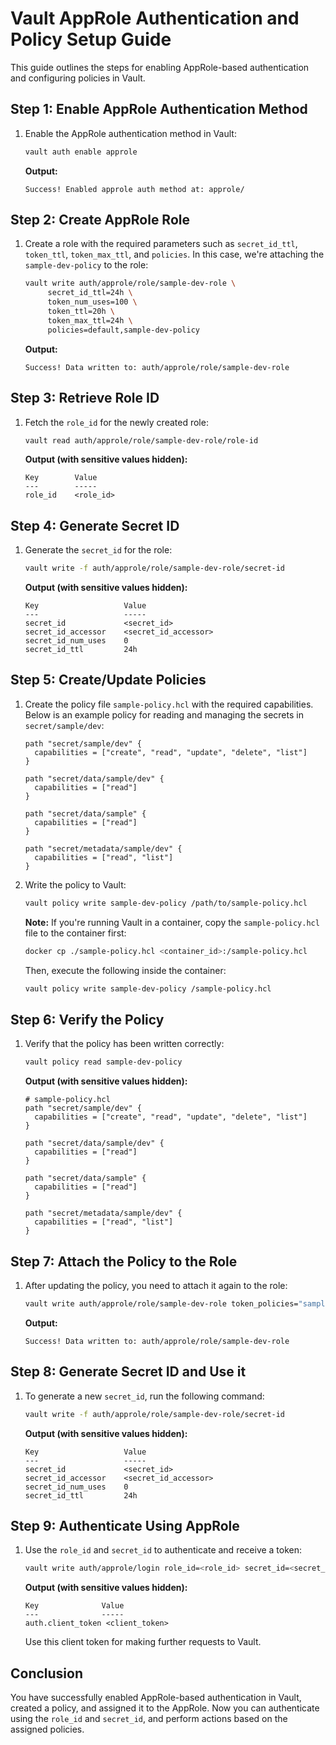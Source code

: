 # Vault AppRole Authentication and Policy Setup Guide

This guide outlines the steps for enabling AppRole-based authentication and configuring policies in Vault.

## Step 1: Enable AppRole Authentication Method

1. Enable the AppRole authentication method in Vault:

    ```bash
    vault auth enable approle
    ```

   **Output:**

    ```
    Success! Enabled approle auth method at: approle/
    ```

## Step 2: Create AppRole Role

1. Create a role with the required parameters such as `secret_id_ttl`, `token_ttl`, `token_max_ttl`, and `policies`. In this case, we're attaching the `sample-dev-policy` to the role:

    ```bash
    vault write auth/approle/role/sample-dev-role \
         secret_id_ttl=24h \
         token_num_uses=100 \
         token_ttl=20h \
         token_max_ttl=24h \
         policies=default,sample-dev-policy
    ```

   **Output:**

    ```
    Success! Data written to: auth/approle/role/sample-dev-role
    ```

## Step 3: Retrieve Role ID

1. Fetch the `role_id` for the newly created role:

    ```bash
    vault read auth/approle/role/sample-dev-role/role-id
    ```

   **Output (with sensitive values hidden):**

    ```
    Key        Value
    ---        -----
    role_id    <role_id>
    ```

## Step 4: Generate Secret ID

1. Generate the `secret_id` for the role:

    ```bash
    vault write -f auth/approle/role/sample-dev-role/secret-id
    ```

   **Output (with sensitive values hidden):**

    ```
    Key                   Value
    ---                   -----
    secret_id             <secret_id>
    secret_id_accessor    <secret_id_accessor>
    secret_id_num_uses    0
    secret_id_ttl         24h
    ```

## Step 5: Create/Update Policies

1. Create the policy file `sample-policy.hcl` with the required capabilities. Below is an example policy for reading and managing the secrets in `secret/sample/dev`:

    ```hcl
    path "secret/sample/dev" {
      capabilities = ["create", "read", "update", "delete", "list"]
    }

    path "secret/data/sample/dev" {
      capabilities = ["read"]
    }

    path "secret/data/sample" {
      capabilities = ["read"]
    }

    path "secret/metadata/sample/dev" {
      capabilities = ["read", "list"]
    }
    ```

2. Write the policy to Vault:

    ```bash
    vault policy write sample-dev-policy /path/to/sample-policy.hcl
    ```

   **Note:** If you're running Vault in a container, copy the `sample-policy.hcl` file to the container first:

    ```bash
    docker cp ./sample-policy.hcl <container_id>:/sample-policy.hcl
    ```

   Then, execute the following inside the container:

    ```bash
    vault policy write sample-dev-policy /sample-policy.hcl
    ```

## Step 6: Verify the Policy

1. Verify that the policy has been written correctly:

    ```bash
    vault policy read sample-dev-policy
    ```

   **Output (with sensitive values hidden):**

    ```
    # sample-policy.hcl
    path "secret/sample/dev" {
      capabilities = ["create", "read", "update", "delete", "list"]
    }

    path "secret/data/sample/dev" {
      capabilities = ["read"]
    }

    path "secret/data/sample" {
      capabilities = ["read"]
    }

    path "secret/metadata/sample/dev" {
      capabilities = ["read", "list"]
    }
    ```

## Step 7: Attach the Policy to the Role

1. After updating the policy, you need to attach it again to the role:

    ```bash
    vault write auth/approle/role/sample-dev-role token_policies="sample-dev-policy"
    ```

   **Output:**

    ```
    Success! Data written to: auth/approle/role/sample-dev-role
    ```

## Step 8: Generate Secret ID and Use it

1. To generate a new `secret_id`, run the following command:

    ```bash
    vault write -f auth/approle/role/sample-dev-role/secret-id
    ```

   **Output (with sensitive values hidden):**

    ```
    Key                   Value
    ---                   -----
    secret_id             <secret_id>
    secret_id_accessor    <secret_id_accessor>
    secret_id_num_uses    0
    secret_id_ttl         24h
    ```

## Step 9: Authenticate Using AppRole

1. Use the `role_id` and `secret_id` to authenticate and receive a token:

    ```bash
    vault write auth/approle/login role_id=<role_id> secret_id=<secret_id>
    ```

   **Output (with sensitive values hidden):**

    ```
    Key              Value
    ---              -----
    auth.client_token <client_token>
    ```

   Use this client token for making further requests to Vault.

## Conclusion

You have successfully enabled AppRole-based authentication in Vault, created a policy, and assigned it to the AppRole. Now you can authenticate using the `role_id` and `secret_id`, and perform actions based on the assigned policies.
